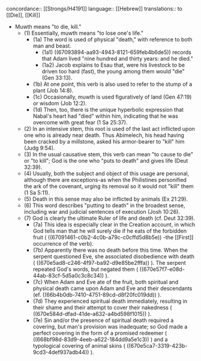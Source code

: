 concordance:: [[Strongs/H4191]]
language:: [[Hebrew]]
translations:: to [[Die]], [[Kill]]

- Muwth means "to die, kill."
	- (1) Essentially, muwth means "to lose one's life."
		- (1a) The word is used of physical "death," with reference to both man and beast.
			- (1a1) ((67093894-aa93-4943-8121-659feb4b6de5)) records that Adam lived "nine hundred and thirty years: and he died."
			- (1a2) Jacob explains to Esau that, were his livestock to be driven too hard (fast), the young among them would "die" (Gen 33:13).
		- (1b) At one point, this verb is also used to refer to the stump of a plant (Job 14:8).
		- (1c) Occasionally, muwth is used figuratively of land (Gen 47:19) or wisdom (Job 12:2).
		- (1d) Then, too, there is the unique hyperbolic expression that Nabal's heart had "died" within him, indicating that he was overcome with great fear (1 Sa 25:37).
	- (2) In an intensive stem, this root is used of the last act inflicted upon one who is already near death. Thus Abimelech, his head having been cracked by a millstone, asked his armor-bearer to "kill" him (Judg 9:54).
	- (3) In the usual causative stem, this verb can mean "to cause to die" or "to kill"; God is the one who "puts to death" and gives life (Deut 32:39).
	- (4) Usually, both the subject and object of this usage are personal, although there are exceptions-as when the Philistines personified the ark of the covenant, urging its removal so it would not "kill" them (1 Sa 5:11).
	- (5) Death in this sense may also be inflicted by animals (Ex 21:29).
	- (6) This word describes "putting to death" in the broadest sense, including war and judicial sentences of execution (Josh 10:26).
	- (7) God is clearly the ultimate Ruler of life and death (cf. Deut 32:39).
		- (7a) This idea is especially clear in the Creation account, in which God tells man that he will surely die if he eats of the forbidden fruit ( ((67091461-c0b2-4c0b-a79c-c0cffd5d8b5e)) -the [[First]] occurrence of the verb).
		- (7b) Apparently there was no death before this time. When the serpent questioned Eve, she associated disobedience with death ( ((670e5ad8-c246-4f97-ba92-d9e85be2fffa)) ). The serpent repeated God's words, but negated them ( ((670e57f7-e08d-44ab-83cf-5d5a0c3c8c34)) ).
		- (7c) When Adam and Eve ate of the fruit, both spiritual and physical death came upon Adam and Eve and their descendants (ef. ((66b4b0db-7410-4751-89cd-d8f20fc019dd)) ).
		- (7d) They experienced spiritual death immediately, resulting in their shame and their attempt to cover their nakedness ( ((670e584d-dfad-41de-a632-a4bd598f1015)) ).
		- (7e) Sin and/or the presence of spiritual death required a covering, but man's provision was inadequate; so God made a perfect covering in the form of a promised redeemer ( ((668bf98d-83d9-4eeb-a622-184dd9a5e1c3)) ) and a typological covering of animal skins ( ((670e5ca7-3319-423b-9cd3-4def937adb44)) ).